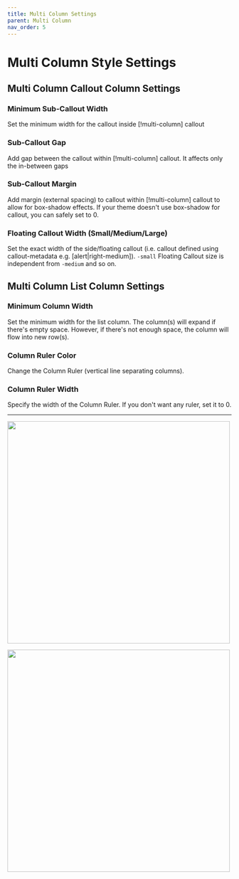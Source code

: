 ```yaml
---
title: Multi Column Settings
parent: Multi Column
nav_order: 5
---
```


# Multi Column Style Settings

## Multi Column Callout Column Settings

### Minimum Sub-Callout Width
Set the minimum width for the callout inside [!multi-column] callout

### Sub-Callout Gap
Add gap between the callout within [!multi-column] callout. It affects only the in-between gaps

### Sub-Callout Margin
Add margin (external spacing) to callout within [!multi-column] callout to allow for box-shadow effects. If your theme doesn't use box-shadow for callout, you can safely set to 0.

### Floating Callout Width (Small/Medium/Large)
Set the exact width of the side/floating callout (i.e. callout defined using callout-metadata e.g. [alert|right-medium]). `-small` Floating Callout size is independent from `-medium` and so on.


## Multi Column List Column Settings

### Minimum Column Width
Set the minimum width for the list column. The column(s) will expand if there's empty space. However, if there's not enough space, the column will flow into new row(s).

### Column Ruler Color
Change the Column Ruler (vertical line separating columns).

### Column Ruler Width
Specify the width of the Column Ruler. If you don't want any ruler, set it to 0.


---

<img src="https://raw.githubusercontent.com/efemkay/obsidian-modular-css-layout/main/docs/assets/multi-column-callout-settings.png" width="500">
<p></p>
<img src="https://raw.githubusercontent.com/efemkay/obsidian-modular-css-layout/main/docs/assets/multi-column-list-settings.png" width="500">
